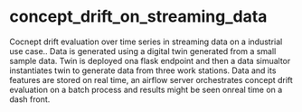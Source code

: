 # concept_drift_on_streaming_data
Cocnept drift evaluation over time series in streaming data on a industrial use case.. Data is generated using a digital twin generated from a small sample data. Twin is deployed ona flask endpoint and then a data simualtor instantiates twin to generate data from three work stations. Data and its features are stored on real time, an airflow server orchestrates concept drift evaluation on a batch process and results might be seen onreal time on a dash front.
